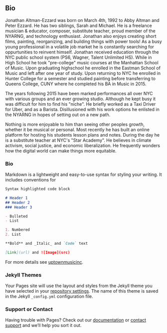 ## Bio

Jonathan Altman-Ezzard was born on March 4th, 1992 to Abby Altman and Peter Ezzard. He has two siblings, Sarah and Michael. He is a freelance musician & educator, composer, substitute teacher, proud member of the NYARNG, and technology enthusiast. Jonathan also enjoys creating short films, painting, reorganizing, and building things with power tools! As a busy young professional in a volatile job market he is constantly searching for oppurtunities to reinvent himself. Jonathan received education through the NYC public school system (PS6, Wagner, Talent Unlimited HS). While in High School he took "pre-college" music courses at the Manhattan School of Music. Upon graduating highschool he enrolled in the Eastman School of Music and left after one year of study. Upon returning to NYC he enrolled in Hunter College for a semester and studied painting before transferring to Queens College, CUNY where he completed his BA in Music in 2015.

The years following 2015 have been marked performances all over NYC with various groups and an ever growing studio. Although he kept busy it was difficult for him to find his "niche". He briefly worked as a Taxi Driver for Uber, and as a Barista. Disillusioned with his work options he enlisted in the NYARNG in hopes of setting out on a new path. 

Nothing is more enjoyable to him than seeing other peoples growth, whether it be musical or personal. Most recently he has built an online platform for hosting his students lesson plans and notes. During the day he is a substitute teacher at NYC's "Star Academy". He believes in climate activism, social justice, and economic liberalization. He frequently wonders how the digital world can make things more equitable. 




### Bio

Markdown is a lightweight and easy-to-use syntax for styling your writing. It includes conventions for

```markdown
Syntax highlighted code block

# Header 1
## Header 2
### Header 3

- Bulleted
- List

1. Numbered
2. List

**Bold** and _Italic_ and `Code` text

[Link](url) and ![Image](src)
```

For more details see [uptownmusicinc](https://www.uptownmusic.nyc).

### Jekyll Themes

Your Pages site will use the layout and styles from the Jekyll theme you have selected in your [repository settings](https://github.com/jaltmane/jaltmane.github.io/settings). The name of this theme is saved in the Jekyll `_config.yml` configuration file.

### Support or Contact

Having trouble with Pages? Check out our [documentation](https://docs.github.com/categories/github-pages-basics/) or [contact support](https://support.github.com/contact) and we’ll help you sort it out.
